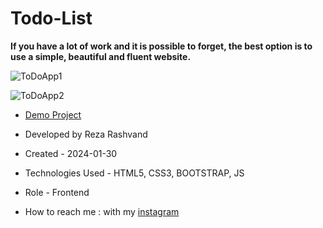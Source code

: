 # Todo-List

**If you have a lot of work and it is possible to forget, the best option is to use a simple, beautiful and fluent website.**

![ToDoApp1](https://github.com/Reza-Developer01/Todo-List/assets/157674736/df68901a-b02c-4f2d-97e9-80bafdec5a24)

![ToDoApp2](https://github.com/Reza-Developer01/Todo-List/assets/157674736/063436e9-885a-4ff9-85f1-5f58afecce7e)

- [Demo Project](https://pouria-farahani-developer.github.io/Accordion-Menu-By-React/)

- Developed by Reza Rashvand

- Created - 2024-01-30

- Technologies Used - HTML5, CSS3, BOOTSTRAP, JS

- Role - Frontend

- How to reach me : with my [instagram](https://www.instagram.com/amirreza_rashvand_developer)
